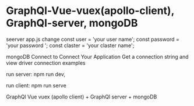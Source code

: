 # GraphQl-Vue-vuex(apollo-client), GraphQl-server, mongoDB

seerver app.js change
const user = 'your user name';
const password = 'your password ';
const claster = 'your claster name';

mongoDB Connect to 
Connect Your Application
Get a connection string and view driver connection examples

run server: npm run dev,

run client: npm run serve

GraphQl Vue vuex (apollo client) + GraphQl server + mongoDB
